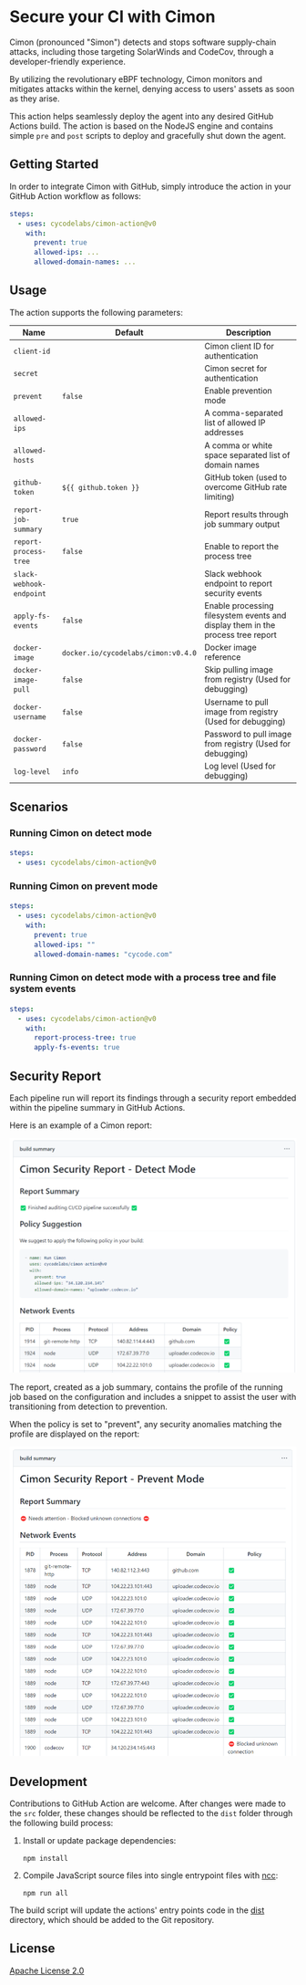 # Secure your CI with Cimon

Cimon (pronounced "Simon") detects and stops software supply-chain attacks, including those targeting SolarWinds and CodeCov, through a developer-friendly experience.

By utilizing the revolutionary eBPF technology, Cimon monitors and mitigates attacks within the kernel, denying access to users' assets as soon as they arise.

This action helps seamlessly deploy the agent into any desired GitHub Actions build. The action is based on the NodeJS engine and contains simple `pre` and `post` scripts to deploy and gracefully shut down the agent.

## Getting Started

In order to integrate Cimon with GitHub, simply introduce the action in your GitHub Action workflow as follows:

``` yaml
steps:
  - uses: cycodelabs/cimon-action@v0
    with:
      prevent: true
      allowed-ips: ...
      allowed-domain-names: ...
```

## Usage

The action supports the following parameters:

| Name                     | Default                             | Description                                                                     |
|--------------------------|-------------------------------------|---------------------------------------------------------------------------------|
| `client-id`              |                                     | Cimon client ID for authentication                                              |
| `secret`                 |                                     | Cimon secret for authentication                                                 |
| `prevent`                | `false`                             | Enable prevention mode                                                          |
| `allowed-ips`            |                                     | A comma-separated list of allowed IP addresses                                  |
| `allowed-hosts`          |                                     | A comma or white space separated list of domain names                           |
| `github-token`           | `${{ github.token }}`               | GitHub token (used to overcome GitHub rate limiting)                            |
| `report-job-summary`     | `true`                              | Report results through job summary output                                       |
| `report-process-tree`    | `false`                             | Enable to report the process tree                                               |
| `slack-webhook-endpoint` |                                     | Slack webhook endpoint to report security events                                |
| `apply-fs-events`        | `false`                             | Enable processing filesystem events and display them in the process tree report |
| `docker-image`           | `docker.io/cycodelabs/cimon:v0.4.0` | Docker image reference                                                          |
| `docker-image-pull`      | `false`                             | Skip pulling image from registry (Used for debugging)                           |
| `docker-username`        | `false`                             | Username to pull image from registry (Used for debugging)                       |
| `docker-password`        | `false`                             | Password to pull image from registry (Used for debugging)                       |
| `log-level`              | `info`                              | Log level (Used for debugging)                                                  |

## Scenarios

### Running Cimon on detect mode

``` yaml
steps:
  - uses: cycodelabs/cimon-action@v0
```

### Running Cimon on prevent mode

``` yaml
steps:
  - uses: cycodelabs/cimon-action@v0
    with:
      prevent: true
      allowed-ips: ""
      allowed-domain-names: "cycode.com"
```

### Running Cimon on detect mode with a process tree and file system events

``` yaml
steps:
  - uses: cycodelabs/cimon-action@v0
    with:
      report-process-tree: true
      apply-fs-events: true
```
## Security Report

Each pipeline run will report its findings through a security report embedded within the pipeline summary in GitHub Actions. 

Here is an example of a Cimon report:

![](./pics/detect-report.png)

The report, created as a job summary, contains the profile of the running job based on the configuration and includes a snippet to assist the user with transitioning from detection to prevention.

When the policy is set to "prevent", any security anomalies matching the profile are displayed on the report:

![](./pics/prevent-report.png)

## Development

Contributions to GitHub Action are welcome. After changes were made to the `src` folder, these changes should be reflected to the `dist` folder through the following build process:

1. Install or update package dependencies:
   ```
   npm install
   ```
2. Compile JavaScript source files into single entrypoint files with [ncc]:
   ```
   npm run all
   ```

The build script will update the actions' entry points code in the [dist](dist) directory, which should be added to the Git repository.

[ncc]: https://github.com/vercel/ncc

## License

[Apache License 2.0](./LICENSE.md)